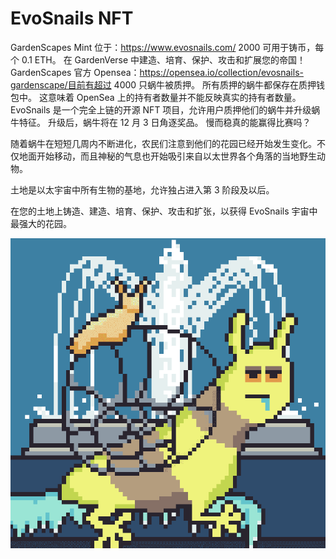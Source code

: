 # EvoSnails NFT

GardenScapes Mint 位于：https://www.evosnails.com/ 2000 可用于铸币，每个 0.1 ETH。 在 GardenVerse 中建造、培育、保护、攻击和扩展您的帝国！GardenScapes 官方 Opensea：https://opensea.io/collection/evosnails-gardenscape/目前有超过 4000 只蜗牛被质押。 所有质押的蜗牛都保存在质押钱包中。 这意味着 OpenSea 上的持有者数量并不能反映真实的持有者数量。EvoSnails 是一个完全上链的开源 NFT 项目，允许用户质押他们的蜗牛并升级蜗牛特征。 升级后，蜗牛将在 12 月 3 日角逐奖品。 慢而稳真的能赢得比赛吗？

随着蜗牛在短短几周内不断进化，农民们注意到他们的花园已经开始发生变化。不仅地面开始移动，而且神秘的气息也开始吸引来自以太世界各个角落的当地野生动物。

土地是以太宇宙中所有生物的基地，允许独占进入第 3 阶段及以后。

在您的土地上铸造、建造、培育、保护、攻击和扩张，以获得 EvoSnails 宇宙中最强大的花园。

![NFT](微信截图_20220903181039.png)


